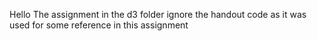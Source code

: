 Hello 
The assignment in the d3 folder 
ignore the handout code as it was used for some reference in this assignment 
